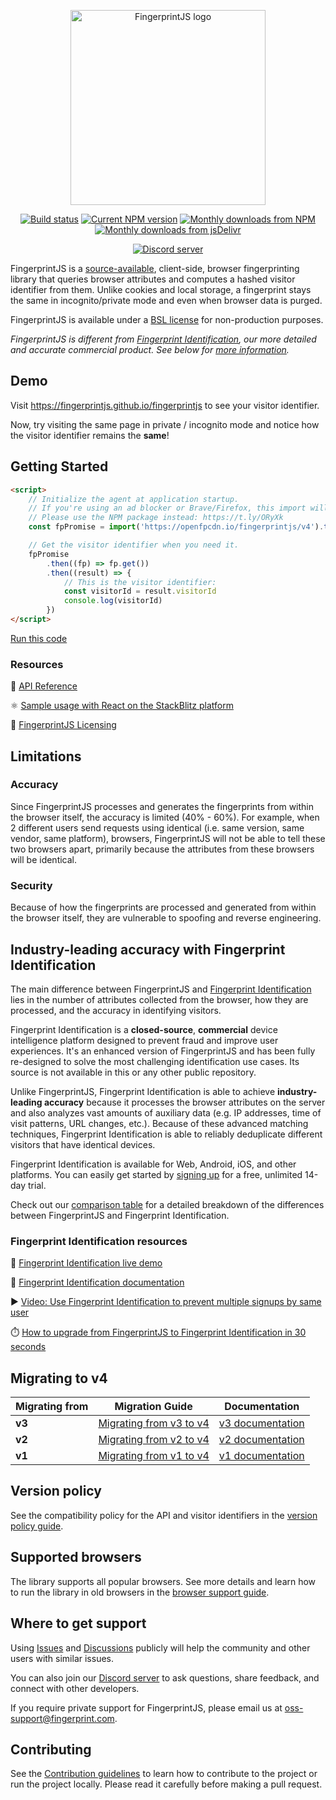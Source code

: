 <p align="center">
  <a href="https://fingerprint.com">
    <picture>
      <source media="(prefers-color-scheme: dark)" srcset="resources/logo_light.svg" />
      <source media="(prefers-color-scheme: light)" srcset="resources/logo_dark.svg" />
      <img src="resources/logo_dark.svg" alt="FingerprintJS logo" width="312px" />
    </picture>
  </a>
</p>
<p align="center">
  <a href="https://github.com/fingerprintjs/fingerprintjs/actions/workflows/test.yml"><img src="https://github.com/fingerprintjs/fingerprintjs/actions/workflows/test.yml/badge.svg" alt="Build status"></a>
  <a href="https://www.npmjs.com/package/@fingerprintjs/fingerprintjs"><img src="https://img.shields.io/npm/v/@fingerprintjs/fingerprintjs.svg" alt="Current NPM version"></a>
  <a href="https://www.npmjs.com/package/@fingerprintjs/fingerprintjs"><img src="https://img.shields.io/npm/dm/@fingerprintjs/fingerprintjs.svg" alt="Monthly downloads from NPM"></a>
  <a href="https://www.jsdelivr.com/package/npm/@fingerprintjs/fingerprintjs"><img src="https://img.shields.io/jsdelivr/npm/hm/@fingerprintjs/fingerprintjs.svg" alt="Monthly downloads from jsDelivr"></a>
</p>
<p align="center">
  <a href="https://discord.gg/39EpE2neBg">
    <img src="https://img.shields.io/discord/852099967190433792?style=for-the-badge&label=Discord&logo=Discord&logoColor=white&color=5865F2" alt="Discord server">
  </a>
</p>

FingerprintJS is a [source-available](docs/licensing.md), client-side, browser fingerprinting library that queries browser attributes and computes a hashed visitor identifier from them. Unlike cookies and local storage, a fingerprint stays the same in incognito/private mode and even when browser data is purged.

FingerprintJS is available under a [BSL license](docs/licensing.md) for non-production purposes.

_FingerprintJS is different from [Fingerprint Identification](https://dev.fingerprint.com/docs/introduction#fingerprint-identification-vs-fingerprintjs), our more detailed and accurate commercial product. See below for [more information](#industry-leading-accuracy-with-fingerprint-identification)._

## Demo

Visit https://fingerprintjs.github.io/fingerprintjs to see your visitor identifier.

Now, try visiting the same page in private / incognito mode and notice how the visitor identifier remains the **same**!

## Getting Started

```html
<script>
    // Initialize the agent at application startup.
    // If you're using an ad blocker or Brave/Firefox, this import will not work.
    // Please use the NPM package instead: https://t.ly/ORyXk
    const fpPromise = import('https://openfpcdn.io/fingerprintjs/v4').then((FingerprintJS) => FingerprintJS.load())

    // Get the visitor identifier when you need it.
    fpPromise
        .then((fp) => fp.get())
        .then((result) => {
            // This is the visitor identifier:
            const visitorId = result.visitorId
            console.log(visitorId)
        })
</script>
```

[Run this code](https://stackblitz.com/edit/fpjs-4-cdn?file=index.html&devtoolsheight=100)

### Resources

📕 [API Reference](docs/api.md)

⚛️ [Sample usage with React on the StackBlitz platform](https://stackblitz.com/edit/fingerprintjs-react-demo)

🔑 [FingerprintJS Licensing](docs/licensing.md)

## Limitations

### Accuracy

Since FingerprintJS processes and generates the fingerprints from within the browser itself, the accuracy is limited (40% - 60%). For example, when 2 different users send requests using identical (i.e. same version, same vendor, same platform), browsers, FingerprintJS will not be able to tell these two browsers apart, primarily because the attributes from these browsers will be identical.

### Security

Because of how the fingerprints are processed and generated from within the browser itself, they are vulnerable to spoofing and reverse engineering.

## Industry-leading accuracy with Fingerprint Identification

The main difference between FingerprintJS and [Fingerprint Identification](https://dev.fingerprint.com/docs/introduction) lies in the number of attributes collected from the browser, how they are processed, and the accuracy in identifying visitors.

Fingerprint Identification is a **closed-source**, **commercial** device intelligence platform designed to prevent fraud and improve user experiences. It's an enhanced version of FingerprintJS and has been fully re-designed to solve the most challenging identification use cases. Its source is not available in this or any other public repository.

Unlike FingerprintJS, Fingerprint Identification is able to achieve **industry-leading accuracy** because it processes the browser attributes on the server and also analyzes vast amounts of auxiliary data (e.g. IP addresses, time of visit patterns, URL changes, etc.). Because of these advanced matching techniques, Fingerprint Identification is able to reliably deduplicate different visitors that have identical devices.

Fingerprint Identification is available for Web, Android, iOS, and other platforms. You can easily get started by [signing up](https://dashboard.fingerprint.com/signup) for a free, unlimited 14-day trial.

Check out our [comparison table](docs/comparison.md) for a detailed breakdown of the differences between FingerprintJS and Fingerprint Identification.

### Fingerprint Identification resources

🍿 [Fingerprint Identification live demo](https://demo.fingerprint.com/playground)

📕 [Fingerprint Identification documentation](https://dev.fingerprint.com)

▶️ [Video: Use Fingerprint Identification to prevent multiple signups by same user](https://www.youtube.com/watch?v=jWX9P5_jZn8)

⏱️ [How to upgrade from FingerprintJS to Fingerprint Identification in 30 seconds](https://dev.fingerprint.com/docs/migrating-from-fingerprintjs-to-fingerprint-pro#migrating-from-fingerprintjs-v4-source-available-to-pro)

## Migrating to v4

| Migrating from | Migration Guide                                    | Documentation                                                                 |
| -------------- | -------------------------------------------------- | ----------------------------------------------------------------------------- |
| **v3**         | [Migrating from v3 to v4](docs/migration/v3_v4.md) | [v3 documentation](https://github.com/fingerprintjs/fingerprintjs/tree/v3)    |
| **v2**         | [Migrating from v2 to v4](docs/migration/v2_v4.md) | [v2 documentation](https://github.com/fingerprintjs/fingerprintjs/tree/v2)    |
| **v1**         | [Migrating from v1 to v4](docs/migration/v1_v4.md) | [v1 documentation](https://github.com/fingerprintjs/fingerprintjs/tree/1.8.6) |

## Version policy

See the compatibility policy for the API and visitor identifiers in the [version policy guide](docs/version_policy.md).

## Supported browsers

The library supports all popular browsers. See more details and learn how to run the library in old browsers in the [browser support guide](docs/browser_support.md).

## Where to get support

Using [Issues](https://github.com/fingerprintjs/fingerprintjs/issues) and [Discussions](https://github.com/fingerprintjs/fingerprintjs/discussions) publicly will help the community and other users with similar issues.

You can also join our [Discord server](https://discord.gg/ad6R2ttHVX) to ask questions, share feedback, and connect with other developers.

If you require private support for FingerprintJS, please email us at [oss-support@fingerprint.com](mailto:oss-support@fingerprint.com).

## Contributing

See the [Contribution guidelines](contributing.md) to learn how to contribute to the project or run the project locally.
Please read it carefully before making a pull request.
